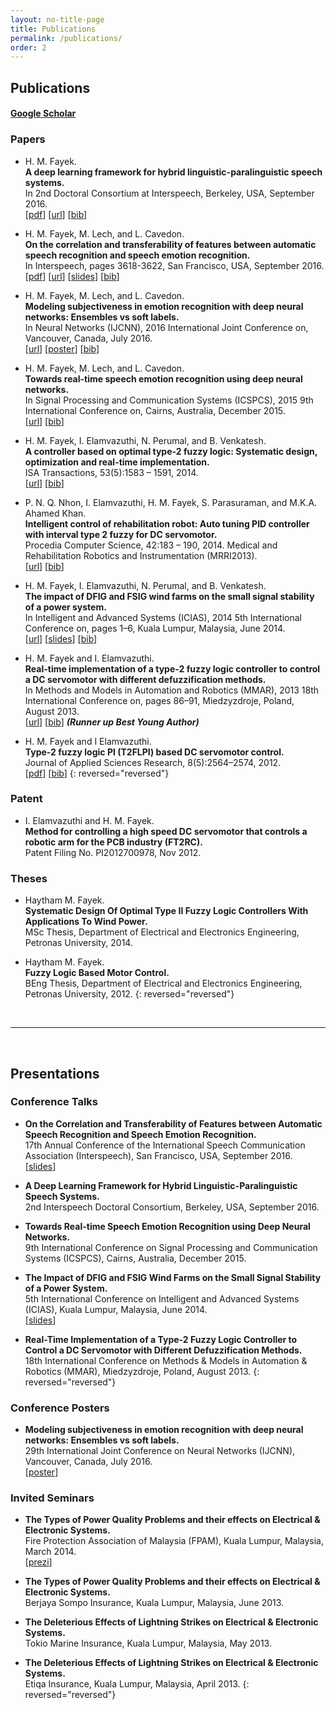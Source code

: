 ```yaml
---
layout: no-title-page
title: Publications
permalink: /publications/
order: 2
---
```


## Publications


#### [Google Scholar](https://scholar.google.com/citations?user=l5T9RtcAAAAJ&hl=en&authuser=1)


### Papers

- H. M. Fayek.  
**A deep learning framework for hybrid linguistic-paralinguistic speech systems.**  
In 2nd Doctoral Consortium at Interspeech, Berkeley, USA, September 2016.  
[[pdf](http://www.isca-students.org/sites/default/files/2ndDC_paper_2.pdf)]
[[url](http://www.isca-students.org/?q=node/4809)]
[[bib](../assets/bibtex/Fayek_isdc16.bib)]

- H. M. Fayek, M. Lech, and L. Cavedon.  
**On the correlation and transferability of features between automatic speech recognition and speech emotion recognition.**  
In Interspeech, pages 3618-3622, San Francisco, USA, September 2016.  
[[pdf](http://www.isca-speech.org/archive/Interspeech_2016/pdfs/0868.PDF)]
[[url](http://www.isca-speech.org/archive/Interspeech_2016/abstracts/0868.html)]
[[slides](../assets/presentations/Fayek_is16.pdf)]
[[bib](../assets/bibtex/Fayek_is16.bib)]

- H. M. Fayek, M. Lech, and L. Cavedon.  
**Modeling subjectiveness in emotion recognition with deep neural networks: Ensembles vs soft labels.**  
In Neural Networks (IJCNN), 2016 International Joint Conference on, Vancouver, Canada, July 2016.  
[[url](http://ieeexplore.ieee.org/abstract/document/7727250/)]
[[poster](../assets/presentations/Fayek_ijcnn16.pdf)]
[[bib](../assets/bibtex/Fayek_ijcnn16.bib)]

- H. M. Fayek, M. Lech, and L. Cavedon.  
**Towards real-time speech emotion recognition using deep neural networks.**  
In Signal Processing and Communication Systems (ICSPCS), 2015 9th International Conference on, Cairns, Australia, December 2015.  
[[url](http://ieeexplore.ieee.org/xpl/login.jsp?tp=&arnumber=7391796&url=http%3A%2F%2Fieeexplore.ieee.org%2Fxpls%2Fabs_all.jsp%3Farnumber%3D7391796)] [[bib](../assets/bibtex/Fayek_icspcs15.bib)]

- H. M. Fayek, I. Elamvazuthi, N. Perumal, and B. Venkatesh.  
**A controller based on optimal type-2 fuzzy logic: Systematic design, optimization and real-time implementation.**  
ISA Transactions, 53(5):1583 – 1591, 2014.  
[[url](http://www.sciencedirect.com/science/article/pii/S0019057814001219)] [[bib](../assets/bibtex/Fayek_isa14.bib)]

- P. N. Q. Nhon, I. Elamvazuthi, H. M. Fayek, S. Parasuraman, and M.K.A. Ahamed Khan.  
**Intelligent control of rehabilitation robot: Auto tuning PID controller with interval type 2 fuzzy for DC servomotor.**  
Procedia Computer Science, 42:183 – 190, 2014. Medical and Rehabilitation Robotics and Instrumentation (MRRI2013).  
[[url](http://www.sciencedirect.com/science/article/pii/S1877050914014884)] [[bib](../assets/bibtex/Fayek_pcs14.bib)]

- H. M. Fayek, I. Elamvazuthi, N. Perumal, and B. Venkatesh.  
**The impact of DFIG and FSIG wind farms on the small signal stability of a power system.**  
In Intelligent and Advanced Systems (ICIAS), 2014 5th International Conference on, pages 1–6, Kuala Lumpur, Malaysia, June 2014.  
[[url](http://ieeexplore.ieee.org/document/6869505/)] [[slides](../assets/presentations/Fayek_icias16.pdf)] [[bib](../assets/bibtex/Fayek_icias14.bib)]

- H. M. Fayek and I. Elamvazuthi.  
**Real-time implementation of a type-2 fuzzy logic controller to control a DC servomotor with different defuzzification methods.**  
In Methods and Models in Automation and Robotics (MMAR), 2013 18th International Conference on, pages 86–91, Miedzyzdroje, Poland, August 2013.  
[[url](http://ieeexplore.ieee.org/xpl/articleDetails.jsp?arnumber=6669886)] [[bib](../assets/bibtex/Fayek_mmar13.bib)]
***(Runner up Best Young Author)***

- H. M. Fayek and I Elamvazuthi.  
**Type-2 fuzzy logic PI (T2FLPI) based DC servomotor control.**  
Journal of Applied Sciences Research, 8(5):2564–2574, 2012.  
[[pdf](http://www.aensiweb.com/old/jasr/jasr/2012/2564-2574.pdf)] [[bib](../assets/bibtex/Fayek_jasr12.bib)]
{: reversed="reversed"}

### Patent

- I. Elamvazuthi and H. M. Fayek.  
**Method for controlling a high speed DC servomotor that controls a robotic arm for the PCB industry (FT2RC).**  
Patent Filing No. PI2012700978, Nov 2012.  


### Theses

- Haytham M. Fayek.  
**Systematic Design Of Optimal Type II Fuzzy Logic Controllers With Applications To Wind Power.**  
MSc Thesis, Department of Electrical and Electronics Engineering, Petronas University, 2014.

- Haytham M. Fayek.  
**Fuzzy Logic Based Motor Control.**  
BEng Thesis, Department of Electrical and Electronics Engineering, Petronas University, 2012.
{: reversed="reversed"}

<br/>

---

<br/>

## Presentations


### Conference Talks

- **On the Correlation and Transferability of Features between Automatic Speech Recognition and Speech Emotion Recognition.**  
17th Annual Conference of the International Speech Communication Association (Interspeech), San Francisco, USA, September 2016.  
[[slides](../assets/presentations/Fayek_is16.pdf)]

- **A Deep Learning Framework for Hybrid Linguistic-Paralinguistic Speech Systems.**  
2nd Interspeech Doctoral Consortium, Berkeley, USA, September 2016.  

- **Towards Real-time Speech Emotion Recognition using Deep Neural Networks.**  
9th International Conference on Signal Processing and Communication Systems (ICSPCS), Cairns, Australia, December 2015.

- **The Impact of DFIG and FSIG Wind Farms on the Small Signal Stability of a Power System.**  
5th International Conference on Intelligent and Advanced Systems (ICIAS), Kuala Lumpur, Malaysia, June 2014.  
[[slides](../assets/presentations/Fayek_icias14.pdf)]

- **Real-Time Implementation of a Type-2 Fuzzy Logic Controller to Control a DC Servomotor with Different Defuzzification Methods.**  
18th International Conference on Methods & Models in Automation & Robotics (MMAR), Miedzyzdroje, Poland, August 2013.
{: reversed="reversed"}

### Conference Posters

- **Modeling subjectiveness in emotion recognition with deep neural networks: Ensembles vs soft labels.**  
29th International Joint Conference on Neural Networks (IJCNN), Vancouver, Canada, July 2016.  
[[poster](../assets/presentations/Fayek_ijcnn16.pdf)]

### Invited Seminars

- **The Types of Power Quality Problems and their effects on Electrical & Electronic Systems.**  
Fire Protection Association of Malaysia (FPAM), Kuala Lumpur, Malaysia, March 2014.  
[[prezi](http://prezi.com/raofccgdehyl/?utm_campaign=share&utm_medium=copy&rc=ex0sharecvc)]

- **The Types of Power Quality Problems and their effects on Electrical & Electronic Systems.**  
Berjaya Sompo Insurance, Kuala Lumpur, Malaysia, June 2013.

- **The Deleterious Effects of Lightning Strikes on Electrical & Electronic Systems.**  
Tokio Marine Insurance, Kuala Lumpur, Malaysia, May 2013.

- **The Deleterious Effects of Lightning Strikes on Electrical & Electronic Systems.**  
Etiqa Insurance, Kuala Lumpur, Malaysia, April 2013.
{: reversed="reversed"}
